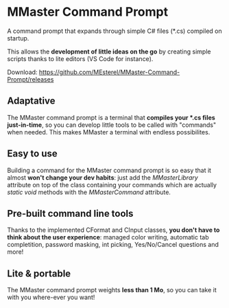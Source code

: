 # MMaster Command Prompt
A command prompt that expands through simple C# files (*.cs) compiled on startup.

This allows the **development of little ideas on the go** by creating simple scripts thanks to lite editors (VS Code for instance).

Download: https://github.com/MEsterel/MMaster-Command-Prompt/releases

## Adaptative

The MMaster command prompt is a terminal that **compiles your \*.cs files just-in-time**, so you can develop little tools to be called with "commands" when needed. This makes MMaster a terminal with endless possibilites.

## Easy to use

Building a command for the MMaster command prompt is so easy that it almost **won't change your dev habits**: just add the *MMasterLibrary* attribute on top of the class containing your commands which are actually *static void* methods with the *MMasterCommand* attribute.

## Pre-built command line tools

Thanks to the implemented CFormat and CInput classes, **you don't have to think about the user experience**: managed color writing, automatic tab completition, password masking, int picking, Yes/No/Cancel questions and more!

## Lite & portable

The MMaster command prompt weights **less than 1 Mo**, so you can take it with you where-ever you want!
